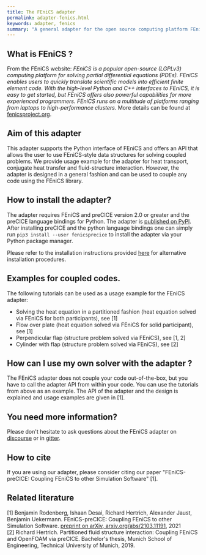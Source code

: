 ```yaml
---
title: The FEniCS adapter
permalink: adapter-fenics.html
keywords: adapter, fenics
summary: "A general adapter for the open source computing platform FEniCS"
---
```


## What is FEniCS ?
From the FEniCS website: _FEniCS is a popular open-source (LGPLv3) computing platform for solving partial differential equations (PDEs). FEniCS enables users to quickly translate scientific models into efficient finite element code. With the high-level Python and C++ interfaces to FEniCS, it is easy to get started, but FEniCS offers also powerful capabilities for more experienced programmers. FEniCS runs on a multitude of platforms ranging from laptops to high-performance clusters._ More details can be found at [fenicsproject.org](https://fenicsproject.org/).


## Aim of this adapter
This adapter supports the Python interface of FEniCS and offers an API that allows the user to use FEniCS-style data structures for solving coupled problems. We provide usage example for the adapter for heat transport, conjugate heat transfer and fluid-structure interaction. However, the adapter is designed in a general fashion and can be used to couple any code using the FEniCS library.


## How to install the adapter?
The adapter requires FEniCS and preCICE version 2.0 or greater and the preCICE language bindings for Python. The adapter is [published on PyPI](https://pypi.org/project/fenicsprecice/). After installing preCICE and the python language bindings one can simply run `pip3 install --user fenicsprecice` to install the adapter via your Python package manager.

Please refer to the installation instructions provided [here](https://github.com/precice/fenics-adapter#installing-the-package) for alternative installation procedures.

## Examples for coupled codes.

The following tutorials can be used as a usage example for the FEniCS adapter:

* Solving the heat equation in a partitioned fashion (heat equation solved via FEniCS for both participants), see [1]
* Flow over plate (heat equation solved via FEniCS for solid participant), see [1]
* Perpendicular flap (structure problem solved via FEniCS), see [1, 2]
* Cylinder with flap (structure problem solved via FEniCS), see [2]

## How can I use my own solver with the adapter ?
The FEniCS adapter does not couple your code out-of-the-box, but you have to call the adapter API from within your code. You can use the tutorials from above as an example. The API of the adapter and the design is explained and usage examples are given in [1].

## You need more information?
Please don't hesitate to ask questions about the FEniCS adapter on [discourse](https://precice.discourse.group/) or in [gitter](https://gitter.im/precice/Lobby).

## How to cite

If you are using our adapter, please consider citing our paper "FEniCS-preCICE: Coupling FEniCS to other Simulation Software" [1].

## Related literature

[1] Benjamin Rodenberg, Ishaan Desai, Richard Hertrich, Alexander Jaust, Benjamin Uekermann. FEniCS-preCICE: Coupling FEniCS to other Simulation Software. [preprint on arXiv, arxiv.org/abs/2103.11191](https://arxiv.org/abs/2103.11191), 2021  
[2] Richard Hertrich. Partitioned fluid structure interaction: Coupling FEniCS and OpenFOAM via preCICE. Bachelor's thesis, Munich School of Engineering, Technical University of Munich, 2019.

